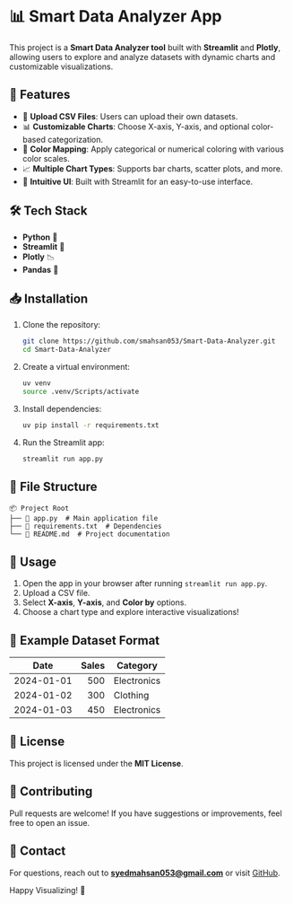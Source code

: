 # 📊 Smart Data Analyzer App

This project is a **Smart Data Analyzer tool** built with **Streamlit** and **Plotly**, allowing users to explore and analyze datasets with dynamic charts and customizable visualizations.

## 🚀 Features
- 📂 **Upload CSV Files**: Users can upload their own datasets.
- 📊 **Customizable Charts**: Choose X-axis, Y-axis, and optional color-based categorization.
- 🎨 **Color Mapping**: Apply categorical or numerical coloring with various color scales.
- 📈 **Multiple Chart Types**: Supports bar charts, scatter plots, and more.
- 📌 **Intuitive UI**: Built with Streamlit for an easy-to-use interface.

## 🛠️ Tech Stack
- **Python** 🐍
- **Streamlit** 🎈
- **Plotly** 📉
- **Pandas** 🐼

## 📥 Installation
1. Clone the repository:
   ```bash
   git clone https://github.com/smahsan053/Smart-Data-Analyzer.git
   cd Smart-Data-Analyzer
   ```
2. Create a virtual environment:
   ```bash
   uv venv
   source .venv/Scripts/activate
   ```
3. Install dependencies:
   ```bash
   uv pip install -r requirements.txt
   ```
4. Run the Streamlit app:
   ```bash
   streamlit run app.py
   ```

## 📂 File Structure
```
📦 Project Root
├── 📜 app.py  # Main application file
├── 📜 requirements.txt  # Dependencies
└── 📜 README.md  # Project documentation
```

## 🎨 Usage
1. Open the app in your browser after running `streamlit run app.py`.
2. Upload a CSV file.
3. Select **X-axis**, **Y-axis**, and **Color by** options.
4. Choose a chart type and explore interactive visualizations!

## 📌 Example Dataset Format
| Date       | Sales | Category  |
|------------|------:|-----------|
| 2024-01-01 | 500  | Electronics |
| 2024-01-02 | 300  | Clothing    |
| 2024-01-03 | 450  | Electronics |

## 📜 License
This project is licensed under the **MIT License**.

## 🤝 Contributing
Pull requests are welcome! If you have suggestions or improvements, feel free to open an issue.

## 📧 Contact
For questions, reach out to **syedmahsan053@gmail.com** or visit [GitHub](https://github.com/smahsan053).

Happy Visualizing! 🎉

